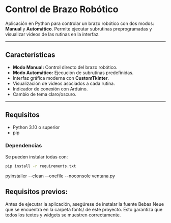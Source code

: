 # Control de Brazo Robótico

Aplicación en Python para controlar un brazo robótico con dos modos: **Manual** y **Automático**. Permite ejecutar subrutinas preprogramadas y visualizar videos de las rutinas en la interfaz.

---

## Características

- **Modo Manual:** Control directo del brazo robótico.
- **Modo Automático:** Ejecución de subrutinas predefinidas.
- Interfaz gráfica moderna con **CustomTkinter**.
- Visualización de videos asociados a cada rutina.
- Indicador de conexión con Arduino.
- Cambio de tema claro/oscuro.

---

## Requisitos

- Python 3.10 o superior
- pip

### Dependencias

Se pueden instalar todas con:

```bash
pip install -r requirements.txt
```


pyinstaller --clean --onefile --noconsole ventana.py

## Requisitos previos:
Antes de ejecutar la aplicación, asegúrese de instalar la fuente Bebas Neue que se encuentra en la carpeta fonts/ de este proyecto.
Esto garantiza que todos los textos y widgets se muestren correctamente.
